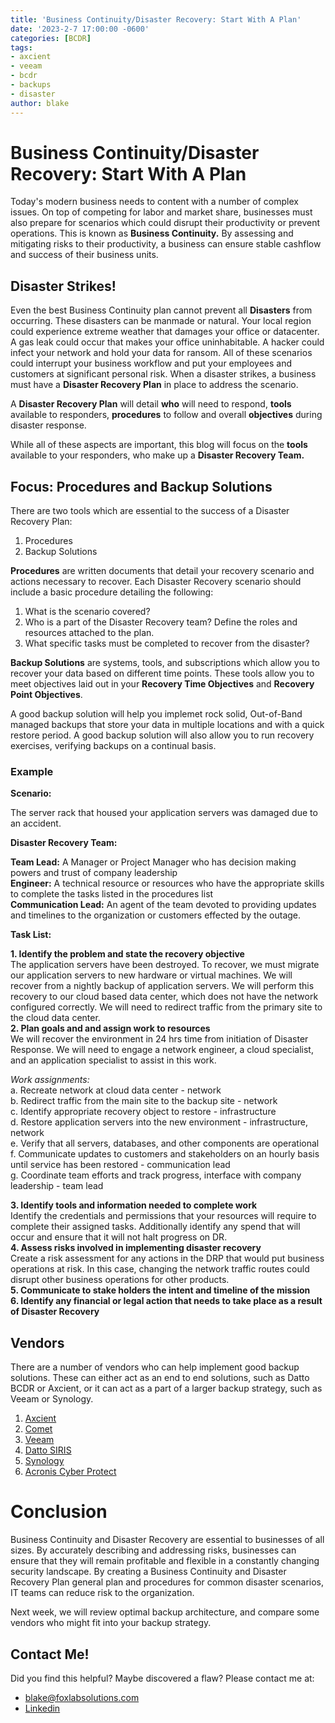 ```yaml
---
title: 'Business Continuity/Disaster Recovery: Start With A Plan'
date: '2023-2-7 17:00:00 -0600'
categories: [BCDR]
tags: 
- axcient
- veeam
- bcdr
- backups
- disaster
author: blake
---
```


<h1> Business Continuity/Disaster Recovery: Start With A Plan </h1>

Today's modern business needs to content with a number of complex issues. On top of competing for labor and market share, businesses must also prepare for scenarios which could disrupt their productivity or prevent operations. This is known as <strong>Business Continuity.</strong> By assessing and mitigating risks to their productivity, a business can ensure stable cashflow and success of their business units.

<h2> Disaster Strikes! </h2>

Even the best Business Continuity plan cannot prevent all <strong>Disasters</strong> from occurring. These disasters can be manmade or natural. Your local region could experience extreme weather that damages your office or datacenter. A gas leak could occur that makes your office uninhabitable. A hacker could infect your network and hold your data for ransom. All of these scenarios could interrupt your business workflow and put your employees and customers at significant personal risk. When a disaster strikes, a business must have a <strong>Disaster Recovery Plan</strong> in place to address the scenario. 

A <strong>Disaster Recovery Plan</strong> will detail <strong>who</strong> will need to respond, <strong>tools</strong> available to responders, <strong>procedures</strong> to follow and overall <strong>objectives</strong> during disaster response.

While all of these aspects are important, this blog will focus on the <strong>tools</strong> available to your responders, who make up a <strong>Disaster Recovery Team.</strong>

<h2> Focus: Procedures and Backup Solutions </h2>

There are two tools which are essential to the success of a Disaster Recovery Plan:
1. Procedures
2. Backup Solutions

<strong>Procedures</strong> are written documents that detail your recovery scenario and actions necessary to recover. Each Disaster Recovery scenario should include a basic procedure detailing the following:

1. What is the scenario covered? 
2. Who is a part of the Disaster Recovery team? Define the roles and resources attached to the plan. 
4. What specific tasks must be completed to recover from the disaster?

<b>Backup Solutions</b> are systems, tools, and subscriptions which allow you to recover your data based on different time points. These tools allow you to meet objectives laid out in your <b>Recovery Time Objectives</b> and <b>Recovery Point Objectives</b>.

A good backup solution will help you implemet rock solid, Out-of-Band managed backups that store your data in multiple locations and with a quick restore period. A good backup solution will also allow you to run recovery exercises, verifying backups on a continual basis.


<h3>Example</h3>
<b>Scenario:</b> 

The server rack that housed your application servers was damaged due to an accident. 

<b>Disaster Recovery Team:</b> 

<b>Team Lead:</b> A Manager or Project Manager who has decision making powers and trust of company leadership <br>
<b>Engineer:</b> A technical resource or resources who have the appropriate skills to complete the tasks listed in the procedures list <br>
<b>Communication Lead:</b> An agent of the team devoted to providing updates and timelines to the organization or customers effected by the outage. <br>

<b>Task List:</b> 

<b>1. Identify the problem and state the recovery objective</b> <br>
The application servers have been destroyed. To recover, we must migrate our application servers to new hardware or virtual machines. We will recover from a nightly backup of application servers. We will perform this recovery to our cloud based data center, which does not have the network configured correctly. We will need to redirect traffic from the primary site to the cloud data center. 
<br>
<b>2. Plan goals and and assign work to resources</b> <br>
We will recover the environment in 24 hrs time from initiation of Disaster Response. 
We will need to engage a network engineer, a cloud specialist, and an application specialist to assist in this work. 

<i>Work assignments:</i> <br>
a. Recreate network at cloud data center - network <br>
b. Redirect traffic from the main site to the backup site - network <br>
c. Identify appropriate recovery object to restore - infrastructure <br>
d. Restore application servers into the new environment - infrastructure, network <br>
e. Verify that all servers, databases, and other components are operational <br>
f. Communicate updates to customers and stakeholders on an hourly basis until service has been restored - communication lead <br>
g. Coordinate team efforts and track progress, interface with company leadership  - team lead <br>

<b>3. Identify tools and information needed to complete work</b><br>
Identify the credentials and permissions that your resources will require to complete their assigned tasks. Additionally identify any spend that will occur and ensure that it will not halt progress on DR. <br>
<b>4. Assess risks involved in implementing disaster recovery</b><br>
Create a risk assessment for any actions in the DRP that would put business operations at risk. In this case, changing the network traffic routes could disrupt other business operations for other products. <br>
<b>5. Communicate to stake holders the intent and timeline of the mission</b><br>
<b>6. Identify any financial or legal action  that needs to take place as a result of Disaster Recovery</b><br>

<h2> Vendors </h2>

There are a number of vendors who can help implement good backup solutions. These can either act as an end to end solutions, such as Datto BCDR or Axcient, or it can act as a part of a larger backup strategy, such as Veeam or Synology.

1. [Axcient](https://axcient.com/)
2. [Comet](https://cometbackup.com/)
3. [Veeam](https://www.veeam.com/)
4. [Datto SIRIS](https://www.datto.com/products/siris/features/)
5. [Synology](https://www.synology.com/en-us/dsm/solution/data_backup)
6. [Acronis Cyber Protect](https://www.acronis.com/en-us/products/cyber-protect/backup/)

<h1> Conclusion </h1>
 
Business Continuity and Disaster Recovery are essential to businesses of all sizes. By accurately describing and addressing risks, businesses can ensure that they will remain profitable and flexible in a constantly changing security landscape. By creating a Business Continuity and Disaster Recovery Plan general plan and procedures for common disaster scenarios, IT teams can reduce risk to the organization. 

Next week, we will review optimal backup architecture, and compare some vendors who might fit into your backup strategy. 

<h2> Contact Me! </h2>

Did you find this helpful? Maybe discovered a flaw? Please contact me at:
-  blake@foxlabsolutions.com
- [Linkedin](https://www.linkedin.com/in/blake-fox-b2a3171b2/)